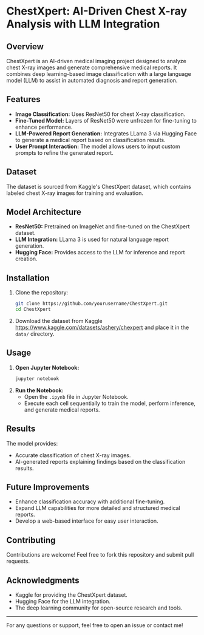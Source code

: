# ChestXpert: AI-Driven Chest X-ray Analysis with LLM Integration

## Overview

ChestXpert is an AI-driven medical imaging project designed to analyze chest X-ray images and generate comprehensive medical reports. It combines deep learning-based image classification with a large language model (LLM) to assist in automated diagnosis and report generation.

## Features

- **Image Classification:** Uses ResNet50 for chest X-ray classification.
- **Fine-Tuned Model:** Layers of ResNet50 were unfrozen for fine-tuning to enhance performance.
- **LLM-Powered Report Generation:** Integrates LLama 3 via Hugging Face to generate a medical report based on classification results.
- **User Prompt Interaction:** The model allows users to input custom prompts to refine the generated report.

## Dataset

The dataset is sourced from Kaggle's ChestXpert dataset, which contains labeled chest X-ray images for training and evaluation.

## Model Architecture

- **ResNet50:** Pretrained on ImageNet and fine-tuned on the ChestXpert dataset.
- **LLM Integration:** LLama 3 is used for natural language report generation.
- **Hugging Face:** Provides access to the LLM for inference and report creation.

## Installation

1. Clone the repository:
   ```bash
   git clone https://github.com/yourusername/ChestXpert.git
   cd ChestXpert
   ```
2. Download the dataset from Kaggle https://www.kaggle.com/datasets/ashery/chexpert and place it in the `data/` directory.

## Usage

1. **Open Jupyter Notebook:**
   ```bash
   jupyter notebook
   ```
2. **Run the Notebook:**
   - Open the `.ipynb` file in Jupyter Notebook.
   - Execute each cell sequentially to train the model, perform inference, and generate medical reports.

## Results

The model provides:

- Accurate classification of chest X-ray images.
- AI-generated reports explaining findings based on the classification results.

## Future Improvements

- Enhance classification accuracy with additional fine-tuning.
- Expand LLM capabilities for more detailed and structured medical reports.
- Develop a web-based interface for easy user interaction.

## Contributing

Contributions are welcome! Feel free to fork this repository and submit pull requests.

## Acknowledgments

- Kaggle for providing the ChestXpert dataset.
- Hugging Face for the LLM integration.
- The deep learning community for open-source research and tools.

---

For any questions or support, feel free to open an issue or contact me!

